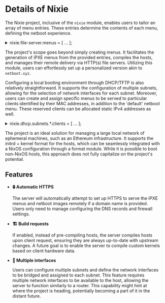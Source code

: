 
# Details of Nixie

The Nixie project, inclusive of the `nixie` module, enables users to tailor an array of menu entries. These entries determine the contents of each menu, defining the netboot experience.

<details>

<summary> nixie.file-server.menus = [ ... ]; </summary>
  &nbsp;

  ```nix
  [
    {
      name = "tupakkatapa-lan";
      flakeUrl = "github:tupakkatapa/nix-config";
      hosts = ["bandit" "valdof"];
      buildRequests = true;
      timeout = 10;
    }
    {
      name = "jhvst-laptop";
      flakeUrl = "github:jhvst/nix-config";
      hosts = ["starlabs"];
      timeout = 5;
    }
  ];
  ```

</details>

The project's scope goes beyond simply creating menus. It facilitates the generation of iPXE menus from the provided entries, compiles the hosts, and manages their remote delivery via HTTP(s) file servers. Utilizing this module, users can effortlessly set up a personalized version akin to `netboot.xyz`.

Configuring a local booting environment through DHCP/TFTP is also relatively straightforward. It supports the configuration of multiple subnets, allowing for the selection of network interfaces for each subnet. Moreover, users can create and assign specific menus to be served to particular clients identified by their MAC addresses, in addition to the 'default' netboot menu. These reserved clients can be allocated static IPv4 addresses as well.

<details>

<summary> nixie.dhcp.subnets.*.clients = [ ... ]; </summary>
  &nbsp;

  ```nix
  [
    {
      menu = "tupakkatapa-lan";
      mac = "b1:a0:42:64:aa:5c";
    }
    {
      menu = "jhvst-laptop";
      mac = "a3:f4:e9:a6:c0:3f";
      address = "192.168.1.127";
    }
  ];
  ```

</details>

The project is an ideal solution for managing a large local network of ephemeral machines, such as an Ethereum infrastructure. It supports the initrd + kernel format for the hosts, which can be seamlessly integrated with a NixOS configuration through a format module. While it is possible to boot non-NixOS hosts, this approach does not fully capitalize on the project's potential.

## Features

- **🔒 Automatic HTTPS**

  The server will automatically attempt to set up HTTPS to serve the iPXE menus and netboot images remotely if a domain name is provided. Users only need to manage configuring the DNS records and firewall settings.

- **🏗️ Build requests**

  If enabled, instead of pre-compiling hosts, the server compiles hosts upon client request, ensuring they are always up-to-date with upstream changes. A future goal is to enable the server to compile custom kernels based on client hardware data.

- **🔀 Multiple interfaces**

  Users can configure multiple subnets and define the network interfaces to be bridged and assigned to each subnet. This feature requires multiple network interfaces to be available to the host, allowing the server to function similarly to a router. This capability might hint at where the project is heading, potentially becoming a part of it in the distant future.

